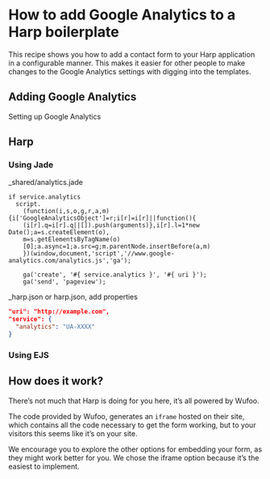 # How to add Google Analytics to a Harp boilerplate

This recipe shows you how to add a contact form to your Harp application in a configurable manner. This makes it easier for other people to make changes to the Google Analytics settings with digging into the templates.

## Adding Google Analytics

Setting up Google Analytics

## Harp

### Using Jade

_shared/analytics.jade

```jade
if service.analytics
  script.
    (function(i,s,o,g,r,a,m){i['GoogleAnalyticsObject']=r;i[r]=i[r]||function(){
    (i[r].q=i[r].q||[]).push(arguments)},i[r].l=1*new Date();a=s.createElement(o),
    m=s.getElementsByTagName(o)
    [0];a.async=1;a.src=g;m.parentNode.insertBefore(a,m)
    })(window,document,'script','//www.google-analytics.com/analytics.js','ga');

    ga('create', '#{ service.analytics }', '#{ uri }');
    ga('send', 'pageview');
```

_harp.json or harp.json, add properties

```json
"uri": "http://example.com",
"service": {
  "analytics": "UA-XXXX"
}
```

### Using EJS


## How does it work?

There’s not much that Harp is doing for you here, it’s all powered by Wufoo.

The code provided by Wufoo, generates an `iframe` hosted on their site, which contains all the code necessary to get the form working, but to your visitors this seems like it’s on your site.

We encourage you to explore the other options for embedding your form, as they might work better for you. We chose the iframe option because it’s the easiest to implement.
